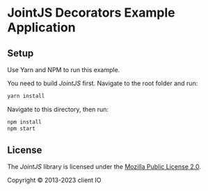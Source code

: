 # JointJS Decorators Example Application

## Setup

Use Yarn and NPM to run this example.

You need to build *JointJS* first. Navigate to the root folder and run:
```bash
yarn install
```

Navigate to this directory, then run:
```bash
npm install
npm start
```

## License

The *JointJS* library is licensed under the [Mozilla Public License 2.0](https://github.com/clientIO/joint/blob/master/LICENSE).

Copyright © 2013-2023 client IO

